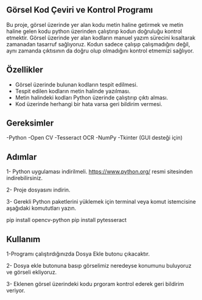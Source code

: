 Görsel Kod Çeviri ve Kontrol Programı
-

Bu proje, görsel üzerinde yer alan kodu metin haline getirmek ve metin haline gelen kodu python üzerinden çalıştırıp kodun doğruluğu kontrol etmektir. Görsel üzerinde yer alan kodların manuel yazım sürecini kısaltarak zamanadan tasarruf sağlıyoruz. Kodun sadece çalışıp çalışmadığını değil, aynı zamanda çıktısının da doğru olup olmadığını kontrol etmemizi sağlıyor.

Özellikler
-
- Görsel üzerinde bulunan kodların tespit edilmesi.
- Tespit edilen kodların metin halinde yazılması.
- Metin halindeki kodları Python üzerinde çalıştırıp çıktı alması.
- Kod üzerinde herhangi bir hata varsa geri bildirim vermesi.

Gereksimler
-
-Python
-Open CV
-Tesseract OCR
-NumPy
-Tkinter (GUI desteği için)

Adımlar
-

1- Python uygulaması indirilmeli. https://www.python.org/ resmi sitesinden indirebilirsiniz.

2- Proje dosyasını indirin.

3- Gerekli  Python paketlerini yüklemek için terminal veya komut istemcisine aşağıdaki komututları yazın.

pip install opencv-python
pip install pytesseract


Kullanım
-
1-Programı çalıştırdığınızda Dosya Ekle butonu çıkacaktır.

2- Dosya ekle butonuna basıp görselimiz neredeyse konumunu buluyoruz ve görseli ekliyoruz.

3- Eklenen görsel üzerindeki kodu prgoram kontrol ederek geri bildirim veriyor. 






